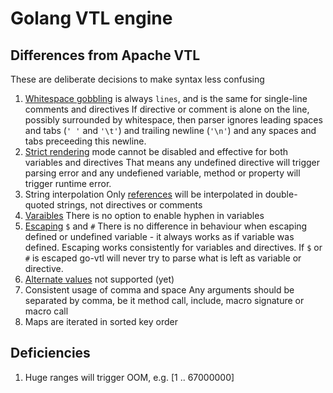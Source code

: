# Golang VTL engine
## Differences from Apache VTL
These are deliberate decisions to make syntax less confusing
1. [Whitespace gobbling](http://velocity.apache.org/engine/devel/developer-guide.html#space-gobbling) is always `lines`, and is the same for single-line comments and directives
   If directive or comment is alone on the line, possibly surrounded by whitespace, then parser ignores leading spaces and tabs (`' '` and `'\t'`) and trailing newline (`'\n'`) and any spaces and tabs preceeding this newline.
2. [Strict rendering](https://velocity.apache.org/engine/devel/user-guide.html#strict-rendering-mode) mode cannot be disabled and effective for both variables and directives
   That means any undefined directive will trigger parsing error and any undefiened variable, method or property will trigger runtime error.
3. String interpolation
   Only [references](https://velocity.apache.org/engine/devel/user-guide.html#references) will be interpolated in double-quoted strings, not directives or comments
4. [Varaibles](https://velocity.apache.org/engine/devel/user-guide.html#variables)
   There is no option to enable hyphen in variables
5. [Escaping](https://velocity.apache.org/engine/devel/user-guide.html#getting-literal) `$` and `#`
   There is no difference in behaviour when escaping defined or undefined variable - it always works as if variable was defined. Escaping works consistently for variables and directives. If `$` or `#` is escaped go-vtl will never try to parse what is left as variable or directive.
7. [Alternate values](https://velocity.apache.org/engine/devel/user-guide.html#alternate-values) not supported (yet)
8. Consistent usage of comma and space
   Any arguments should be separated by comma, be it method call, include, macro signature or macro call
9. Maps are iterated in sorted key order
## Deficiencies
1. Huge ranges will trigger OOM, e.g. [1 .. 67000000]
